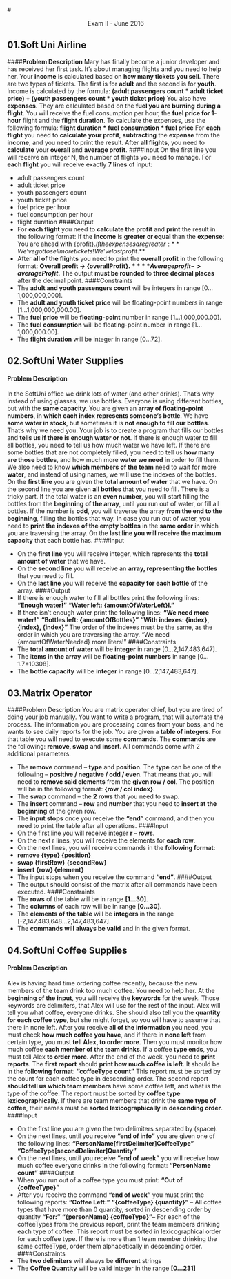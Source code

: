 #<p align="center"> Exam II - June 2016 <p>

## 01.Soft Uni Airline
####**Problem Description**
Mary has finally become a junior developer and has received her first task. It’s about managing flights and you need to help her.
Your **income** is calculated based on **how many tickets you sell**. There are two types of tickets. The first is for **adult** and the second is for **youth**. Income is calculated by the formula: 
**(adult passengers count * adult ticket price) + (youth passengers count * youth ticket price)**
You also have **expenses**. They are calculated based on the **fuel you are burning during a flight**. You will receive the fuel consumption per hour, the **fuel price for 1-hour** flight and the **flight duration**. To calculate the expenses, use the following formula:
**flight duration * fuel consumption * fuel price**
For **each flight** you need to **calculate your profit**, **subtracting** the **expense** from the **income**, and you need to print the result. After **all flights**, you need to **calculate** your **overall** and **average profit**.
####Input
On the first line you will receive an integer N, the number of flights you need to manage. For **each flight** you will receive exactly **7 lines** of input:
- adult passengers count
- adult ticket price 
- youth passengers count  
- youth ticket price 
- fuel price per hour
- fuel consumption per hour
- flight duration
####Output
- For **each flight** you need to **calculate the profit** and **print** the result in the following format:
If the **income** is **greater or equal** than the **expense**:
You are ahead with {profit}$.
If the expenses are greater:
**We’ve got to sell more tickets! We’ve lost {profit}$.**
- After **all of the flights** you need to print the **overall profit** in the following format:
**Overall profit -> {overallProfit}$.**
**Average profit -> {averageProfit}$.**
The output **must be rounded** to **three decimal places** after the decimal point.
####Constraints
- The **adult and youth passengers count** will be integers in range [0…1,000,000,000].
- The **adult and youth ticket price** will be floating-point numbers in range [1…1,000,000,000.00].
- The **fuel price** will be **floating-point** number in range [1…1,000,000.00].
- The **fuel consumption** will be floating-point number in range [1…1,000,000.00].
- The **flight duration** will be integer in range [0…72].

## 02.SoftUni Water Supplies
#### Problem Description
In the SoftUni office we drink lots of water (and other drinks). That’s why instead of using glasses, we use bottles.
Everyone is using different bottles, but with the **same capacity**. You are given an **array of floating-point numbers**, in **which each index represents someone’s bottle**.
We have **some water in stock**, but sometimes it is **not enough to fill our bottles**. That’s why we need you. Your job is to create a program that fills our bottles and **tells us if there is enough water or not**. If there is enough water to fill all bottles, you need to tell us how much water we have left. If there are some bottles that are not completely filled, you need to tell us **how many are those bottles**, and how much more **water we need** in order to fill them. We also need to know **which members of the team** need to wait for more **water**, and instead of using names, we will use the indexes of the bottles.
On the **first line** you are given the **total amount of water** that we have. On the second line you are given **all bottles** that you need to fill. There is a tricky part. If the total water is an **even number**, you will start filling the bottles from the **beginning of the array**, until you run out of water, or fill all bottles. If the number is **odd**, you will traverse the array **from the end to the beginning**, filling the bottles that way. In case you run out of water, you need to **print the indexes of the empty bottles** in the **same order** in which you are traversing the array. On the **last line you will receive the maximum capacity** that each bottle has.
####Input
- On the **first line** you will receive integer, which represents the **total amount of water** that we have.
- On the **second line** you will receive an **array, representing the bottles** that you need to fill.
- On the **last line** you will receive the **capacity for each bottle** of the array.
####Output
- If there is enough water to fill all bottles print the following lines:
**“Enough water!”**
**“Water left: {amountOfWaterLeft}l.”**
- If there isn’t enough water print the following lines:
**“We need more water!”**
**“Bottles left: {amountOfBottles}”**
**“With indexes: {index}, {index}, {index}”**
The order of the indexes must be the same, as the order in which you are traversing the array.
“We need {amountOfWaterNeeded} more liters!”
####Constraints
- The **total amount of water** will be **integer** in range [0…2,147,483,647].
- The i**tems in the array** will be **floating-point numbers** in range [0…1.7*10308].
- The **bottle capacity** will be **integer** in range [0…2,147,483,647].

## 03.Matrix Operator
####Problem Description
You are matrix operator chief, but you are tired of doing your job manually. You want to write a program, that will automate the process. The information you are processing comes from your boss, and he wants to see daily reports for the job.
You are given a **table of integers**. For that table you will need to execute some **commands**.
The **commands** are the following: **remove, swap** and **insert**. All commands come with 2 additional parameters. 
- The **remove** command – **type** and **position**.
The **type** can be one of the following – **positive / negative / odd / even**. That means that you will need to **remove said elements** from the **given row / col**.
The position will be in the following format: **{row / col index}**.
- The **swap** command – the **2 rows** that you need to swap.
- The **insert** command – **row** and **number** that you need to **insert at the beginning** of the given row.
- The **input stops** once you receive the **“end”** command, and then you need to print the table after all operations.
####Input
- On the first line you will receive integer **r – rows**.
- On the next r lines, you will receive the elements for **each row**.
- On the next lines, you will receive commands in the **following format**:
- **remove {type} {position}**
- **swap {firstRow} {secondRow}**
- **insert {row} {element}**
- The input stops when you receive the command **“end”**.
####Output
- The output should consist of the matrix after all commands have been executed.
####Constraints
- The **rows** of the table will be in range **[1…30]**.
- The **columns** of each row will be in range **[0…30]**.
- The **elements of the table** will be **integers** in the range [-2,147,483,648…2,147,483,647].
- The **commands will always be valid** and in the given format.

## 04.SoftUni Coffee Supplies
#### Problem Description
Alex is having hard time ordering coffee recently, because the new members of the team drink too much coffee. You need to help her. At the **beginning of the input**, you will receive the **keywords** for the week. Those keywords are delimiters, that Alex will use for the rest of the input. Alex will tell you what coffee, everyone drinks. She should also tell you the **quantity for each coffee type**, but she might forget, so you will have to assume that there in none left.
After you receive **all of the information** you need, you must check **how much coffee you have**, and if there in **none left** from certain type, you must **tell Alex, to order more**. Then you must monitor how much coffee **each member of the team drinks**. If a coffee **type ends**, you must tell Alex **to order more**. After the end of the week, you need to **print reports**. The **first report** should **print how much coffee is left**. It should be in the **following format**: 
**“coffeeType count”**
This report must be sorted by the count for each coffee type in descending order.
The second report **should tell us which team members** have some coffee left, and what is the type of the coffee. The report must be sorted by **coffee type lexicographically**. If there are team members that drink the **same type of coffee**, their names must be **sorted lexicographically** in **descending order**.
####Input
- On the first line you are given the two delimiters separated by (space).
- On the next lines, until you receive **“end of info”** you are given one of the following lines:
**“PersonName[firstDelimiter]CoffeeType”**
**“CoffeeType[secondDelimiter]Quantity”**
- On the next lines, until you receive **“end of week”** you will receive how much coffee everyone drinks in the following format:
**“PersonName count”**
####Output
- When you run out of a coffee type you must print:
**“Out of {coffeeType}”**
- After you receive the command **“end of week”** you must print the following reports:
**“Coffee Left:”**
**“{coffeeType} {quantity}”** – All coffee types that have more than 0 quantity, sorted in descending order by quantity
**“For:”**
**“{personName} {coffeeType}”**– For each of the coffeeTypes from the previous report, print the team members drinking each type of coffee. This report must be sorted in lexicographical order for each coffee type. If there is more than 1 team member drinking the same coffeeType, order them alphabetically in descending order.
####Constraints
- The **two delimiters** will always be **different** strings
- The **Coffee Quantity** will be valid integer in the range **[0...231]**
